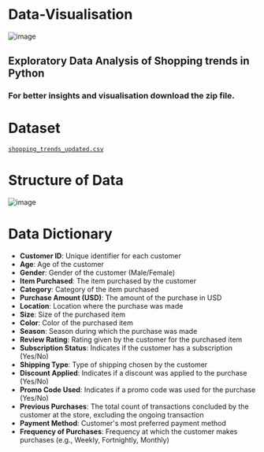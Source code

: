 # Data-Visualisation
![image](https://github.com/craterr/Data-Visualisation/assets/106965125/40aef457-5066-4a8f-bde6-bb49a7f7be6e)

## Exploratory Data Analysis of Shopping trends in Python
### For better insights and visualisation download the zip file. 
# Dataset
[`shopping_trends_updated.csv`](shopping_trends_updated.csv)
# Structure of Data
![image](https://github.com/craterr/Data-Visualisation/assets/106965125/51444ba5-782b-4766-a689-b35bf94e4f1f)

# Data Dictionary

- **Customer ID**: Unique identifier for each customer
- **Age**: Age of the customer
- **Gender**: Gender of the customer (Male/Female)
- **Item Purchased**: The item purchased by the customer
- **Category**: Category of the item purchased
- **Purchase Amount (USD)**: The amount of the purchase in USD
- **Location**: Location where the purchase was made
- **Size**: Size of the purchased item
- **Color**: Color of the purchased item
- **Season**: Season during which the purchase was made
- **Review Rating**: Rating given by the customer for the purchased item
- **Subscription Status**: Indicates if the customer has a subscription (Yes/No)
- **Shipping Type**: Type of shipping chosen by the customer
- **Discount Applied**: Indicates if a discount was applied to the purchase (Yes/No)
- **Promo Code Used**: Indicates if a promo code was used for the purchase (Yes/No)
- **Previous Purchases**: The total count of transactions concluded by the customer at the store, excluding the ongoing transaction
- **Payment Method**: Customer's most preferred payment method
- **Frequency of Purchases**: Frequency at which the customer makes purchases (e.g., Weekly, Fortnightly, Monthly)




